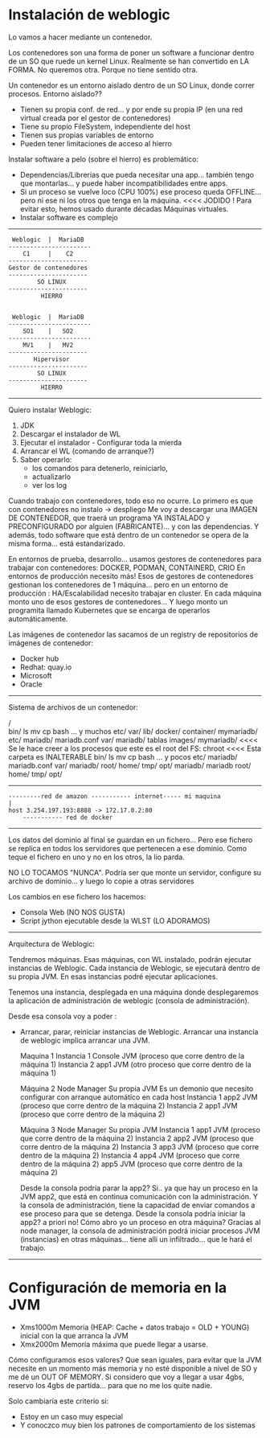 # Instalación de weblogic

Lo vamos a hacer mediante un contenedor.

Los contenedores son una forma de poner un software a funcionar dentro de un SO que ruede un kernel Linux.
Realmente se han convertido en LA FORMA. No queremos otra.
Porque no tiene sentido otra.

Un contenedor es un entorno aislado dentro de un SO Linux, donde correr procesos.
Entorno aislado??
- Tienen su propia conf. de red... y por ende su propia IP (en una red virtual creada por el gestor de contenedores)
- Tiene su propio FileSystem, independiente del host
- Tienen sus propias variables de entorno
- Pueden tener limitaciones de acceso al hierro

Instalar software a pelo (sobre el hierro) es problemático:
- Dependencias/Librerías que pueda necesitar una app... también tengo que montarlas... y puede haber incompatibilidades entre apps.
- Si un proceso se vuelve loco (CPU 100%) ese proceso queda OFFLINE... pero ni ese ni los otros que tenga en la máquina. <<<< JODIDO !
  Para evitar esto, hemos usado durante décadas Máquinas virtuales.
- Instalar software es complejo

---

     Weblogic  |  MariaDB
    -----------------------
        C1     |    C2    
    ----------------------
    Gestor de contenedores
    ----------------------
            SO LINUX
    ----------------------
             HIERRO
             
             
     Weblogic  |  MariaDB
    -----------------------
        SO1    |   SO2    
    -----------------------
        MV1    |   MV2    
    ----------------------
           Hipervisor
    ----------------------
            SO LINUX
    ----------------------
             HIERRO             

---  

Quiero instalar Weblogic:
1. JDK
2. Descargar el instalador de WL
3. Ejecutar el instalador
        - Configurar toda la mierda  
4. Arrancar el WL (comando de arranque?)
5. Saber operarlo:
    - los comandos para detenerlo, reiniciarlo, 
    - actualizarlo
    - ver los log

Cuando trabajo con contenedores, todo eso no ocurre.
Lo primero es que con contenedores no instalo -> despliego
Me voy a descargar una IMAGEN DE CONTENEDOR, que traerá un programa YA INSTALADO y PRECONFIGURADO por alguien (FABRICANTE)... y con las dependencias.
Y además, todo software que está dentro de un contenedor se opera de la misma forma... está estandarizado.

En entornos de prueba, desarrollo... usamos gestores de contenedores para trabajar con contenedores: DOCKER, PODMAN, CONTAINERD, CRIO
En entornos de producción necesito más!
Esos de gestores de contenedores gestionan los contenedores de 1 máquina... pero en un entorno de producción : HA/Escalabilidad necesito trabajar en cluster.
En cada máquina monto uno de esos gestores de contenedores... Y luego monto un programita llamado Kubernetes que se encarga de operarlos automáticamente.

Las imágenes de contenedor las sacamos de un registry de repositorios de imágenes de contenedor:
- Docker hub
- Redhat: quay.io
- Microsoft
- Oracle

---

Sistema de archivos de un contenedor:

/   
    bin/
        ls
        mv
        cp
        bash
        ... y muchos
    etc/
    var/
        lib/
            docker/
                    container/
                                mymariadb/
                                        etc/
                                            mariadb/
                                                    mariadb.conf
                                        var/
                                            mariadb/
                                                tablas
                    images/
                                mymariadb/              <<<< Se le hace creer a los procesos que este es el root del FS: chroot
                                                    <<<< Esta carpeta es INALTERABLE
                                        bin/
                                            ls
                                            mv
                                            cp
                                            bash
                                            ... y pocos
                                        etc/
                                            mariadb/
                                                    mariadb.conf
                                        var/
                                            mariadb/
                                        root/
                                        home/
                                        tmp/
                                        opt/
                                            mariadb/
                                                mariadb
    root/
    home/
    tmp/
    opt/
    
-----


    ---------red de amazon ----------- internet----- mi maquina
    |
    host 3.254.197.193:8888 -> 172.17.0.2:80
        ----------- red de docker
        
---
Los datos del dominio al final se guardan en un fichero...
Pero ese fichero se replica en todos los servidores que pertenecen a ese dominio.
Como teque el fichero en uno y no en los otros, la lio parda.

NO LO TOCAMOS "NUNCA".
Podría ser que monte un servidor, configure su archivo de dominio... y luego lo copie a otras servidores

Los cambios en ese fichero los hacemos:
- Consola Web (NO NOS GUSTA)
- Script jython ejecutable desde la WLST (LO ADORAMOS)
---
Arquitectura de Weblogic:

Tendremos máquinas. Esas máquinas, con WL instalado, podrán ejecutar instancias de Weblogic.
Cada instancia de Weblogic, se ejecutará dentro de su propia JVM.
En esas instancias podré ejecutar aplicaciones.

Tenemos una instancia, desplegada en una máquina donde desplegaremos la aplicación de administración de weblogic (consola de administración).

Desde esa consola voy a poder :
- Arrancar, parar, reiniciar instancias de Weblogic.
  Arrancar una instancia de weblogic implica arrancar una JVM.

  Maquina 1
    Instancia 1
        Console         JVM (proceso que corre dentro de la máquina 1)
    Instancia 2
        app1            JVM (otro proceso que corre dentro de la máquina 1)

  Máquina 2
    Node Manager        Su propia JVM
                        Es un demonio que necesito configurar con arranque automático en cada host
    Instancia 1
        app2            JVM (proceso que corre dentro de la máquina 2)
    Instancia 2
        app1            JVM (proceso que corre dentro de la máquina 2)
    
  Máquina 3
    Node Manager        Su propia JVM
    Instancia 1
        app1            JVM (proceso que corre dentro de la máquina 2)
    Instancia 2
        app2            JVM (proceso que corre dentro de la máquina 2)
    Instancia 3
        app3            JVM (proceso que corre dentro de la máquina 2)
    Instancia 4
        app4            JVM (proceso que corre dentro de la máquina 2)
        app5            JVM (proceso que corre dentro de la máquina 2)
    
    Desde la consola podría parar la app2? Si.. ya que hay un proceso en la JVM app2, que está en continua comunicación con la administración. Y la consola de administración, tiene la capacidad de enviar comandos a ese proceso para que se detenga.
    Desde la consola podría iniciar la app2? a priori no!
    Cómo abro yo un proceso en otra máquina?
    Gracias al node manager, la consola de administración podrá iniciar procesos JVM (instancias) en otras máquinas... tiene allí un infiltrado... que le hará el trabajo.
---

# Configuración de memoria en la JVM

- Xms1000m      Memoria (HEAP: Cache + datos trabajo = OLD + YOUNG) inicial con la que arranca la JVM
- Xmx2000m      Memoria máxima que puede llegar a usarse.

Cómo configuramos esos valores? Que sean iguales, para evitar que la JVM necesite en un momento más memoria y no esté disponible a nivel de SO y me dé un OUT OF MEMORY.
Si considero que voy a llegar a usar 4gbs, reservo los 4gbs de partida... para que no me los quite nadie.

Solo cambiaría este criterio si:
- Estoy en un caso muy especial
- Y conoczco muy bien los patrones de comportamiento de los sistemas
